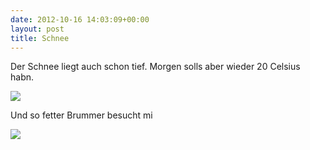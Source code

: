 ```yaml
---
date: 2012-10-16 14:03:09+00:00
layout: post
title: Schnee
---
```


Der Schnee liegt auch schon tief. Morgen solls aber wieder 20 Celsius habn. 





[![](http://farm9.staticflickr.com/8045/8093789866_2a2c60dc83.jpg)](http://www.flickr.com/photos/49239218@N00/8093789866/)









Und so fetter Brummer besucht mi

[![](http://farm9.staticflickr.com/8326/8093790950_151233a5f5.jpg)](http://www.flickr.com/photos/49239218@N00/8093790950/)








